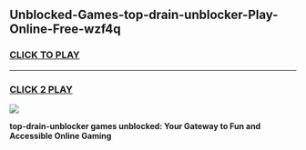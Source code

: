
## Unblocked-Games-top-drain-unblocker-Play-Online-Free-wzf4q
<h3>
<a href="https://premium76.site?title=top-drain-unblocker&ref=26A">CLICK TO PLAY</a></h3>
<hr>

<h3>
<a href="https://premium76.site?title=top-drain-unblocker&ref=26A">CLICK 2 PLAY</a>
  
</h3>

<a href="https://premium76.site?title=top-drain-unblocker&ref=26A"><img src="https://clearcache.store/games.png"></a>


**top-drain-unblocker games unblocked: Your Gateway to Fun and Accessible Online Gaming**
